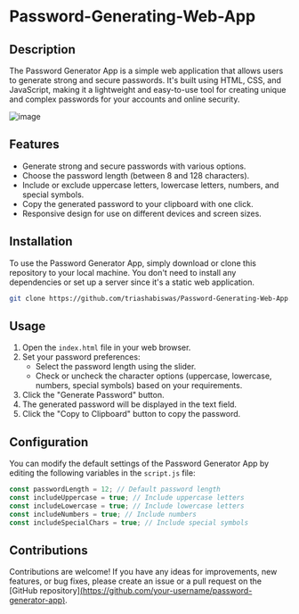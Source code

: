 # Password-Generating-Web-App

## Description

The Password Generator App is a simple web application that allows users to generate strong and secure passwords. It's built using HTML, CSS, and JavaScript, making it a lightweight and easy-to-use tool for creating unique and complex passwords for your accounts and online security.

![image](https://github.com/triashabiswas/Password-Generating-Web-App/assets/67472874/63a48ee7-4d3d-4130-ad1d-132d4d5cb301)

## Features

- Generate strong and secure passwords with various options.
- Choose the password length (between 8 and 128 characters).
- Include or exclude uppercase letters, lowercase letters, numbers, and special symbols.
- Copy the generated password to your clipboard with one click.
- Responsive design for use on different devices and screen sizes.

## Installation

To use the Password Generator App, simply download or clone this repository to your local machine. You don't need to install any dependencies or set up a server since it's a static web application.

```bash
git clone https://github.com/triashabiswas/Password-Generating-Web-App.git
```

## Usage

1. Open the `index.html` file in your web browser.
2. Set your password preferences:
   - Select the password length using the slider.
   - Check or uncheck the character options (uppercase, lowercase, numbers, special symbols) based on your requirements.
3. Click the "Generate Password" button.
4. The generated password will be displayed in the text field.
5. Click the "Copy to Clipboard" button to copy the password.

## Configuration

You can modify the default settings of the Password Generator App by editing the following variables in the `script.js` file:

```javascript
const passwordLength = 12; // Default password length
const includeUppercase = true; // Include uppercase letters
const includeLowercase = true; // Include lowercase letters
const includeNumbers = true; // Include numbers
const includeSpecialChars = true; // Include special symbols
```

## Contributions

Contributions are welcome! If you have any ideas for improvements, new features, or bug fixes, please create an issue or a pull request on the [GitHub repository][(https://github.com/your-username/password-generator-app)](https://github.com/triashabiswas/Password-Generating-Web-App.git).

